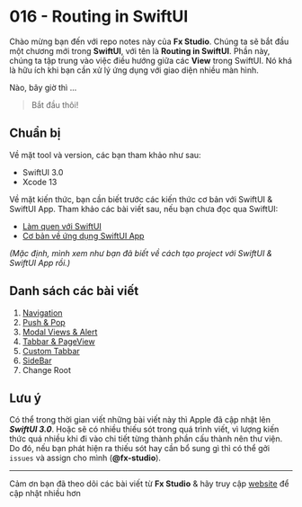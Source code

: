 # 016 - Routing in SwiftUI

Chào mừng bạn đến với repo notes này của **Fx Studio**. Chúng ta sẽ bắt đầu một chương mới trong **SwiftUI**, với tên là **Routing in SwiftUI**. Phần này, chúng ta tập trung vào việc điều hướng giữa các **View** trong SwiftUI. Nó khá là hữu ích khi bạn cần xử lý ứng dụng với giao diện nhiều màn hình.

Nào, bây giờ thì ...

> Bắt đầu thôi!

## Chuẩn bị

Về mặt tool và version, các bạn tham khảo như sau:

- SwiftUI 3.0
- Xcode 13

Về mặt kiến thức, bạn cần biết trước các kiến thức cơ bản với SwiftUI & SwiftUI App. Tham khảo các bài viết sau, nếu bạn chưa đọc qua SwiftUI:

- [Làm quen với SwiftUI](https://fxstudio.dev/swiftui-phan-1-lam-quen-voi-swiftui/)
- [Cơ bản về ứng dụng SwiftUI App](https://fxstudio.dev/swiftui-phan-2-co-ban-ve-ung-dung-swiftui-app/)

*(Mặc định, mình xem như bạn đã biết về cách tạo project với SwiftUI & SwiftUI App rồi.)*

## Danh sách các bài viết

1. [Navigation](./01_Navigation.md)
2. [Push & Pop](./02_Push_Pop.md)
3. [Modal Views & Alert](./03_ModalView_Alert.md)
4. [Tabbar & PageView](./04_TabView.md)
5. [Custom Tabbar](./05_CustomTabbar.md)
6. [SideBar](./06_SideBar.md)
7. Change Root

## Lưu ý

Có thể trong thời gian viết những bài viết này thì Apple đã cập nhật lên ***SwiftUI 3.0***. Hoặc sẽ có nhiều thiếu sót trong quá trình viết, vì lượng kiến thức quá nhiều khi đi vào chi tiết từng thành phần cấu thành nên thư viện. Do đó, nếu bạn phát hiện ra thiếu sót hay cần bổ sung gì thì có thể gởi `issues` và assign cho mình (**@fx-studio**).

---

Cảm ơn bạn đã theo dõi các bài viết từ **Fx Studio** & hãy truy cập [website](https://fxstudio.dev/) để cập nhật nhiều hơn
